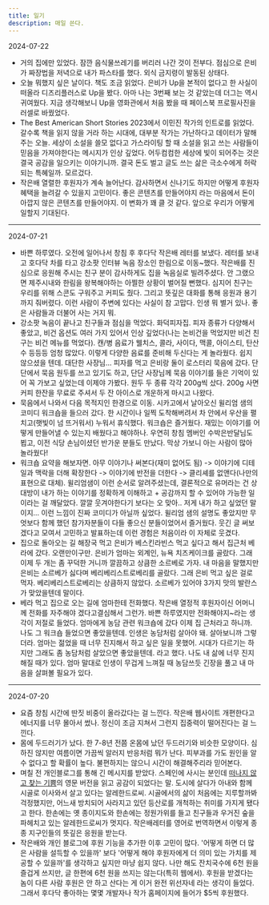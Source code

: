 ```yaml
---
title: 일기
description: 매일 쓴다.
---
```


2024-07-22  
- 거의 집에만 있었다. 잠깐 음식물쓰레기를 버리러 나간 것이 전부다. 점심으로 은비가 짜장법을 저녁으로 내가 파스타를 했다. 외식 금지령이 발동된 상태다.
- 오늘 뭐했지 싶은 날이다. 책도 조금 읽었다. 은비가 Up을 본적이 없다고 한 사실이 떠올라 디즈리플러스로 Up을 봤다. 아마 나는 3번째 보는 것 같았는데 더그는 역시 귀여웠다. 지금 생각해보니 Up을 영화관에서 처음 봤을 때 페이스북 프로필사진을 러셀로 바꿨었다.
- The Best American Short Stories 2023에서 이민진 작가의 인트로를 읽었다. 갈수록 책을 읽지 않을 거라 하는 시대에, 대부분 작가는 가난하다고 데이터가 말해주는 오늘. 세상이 소설을 쓸모 없다고 가스라이팅 할 때 소설을 읽고 쓰는 사람들이 믿음을 가져야한다는 메시지가 인상 깊었다. 어두컴컴한 세상에 빛이 되어주는 것은 결국 공감을 일으키는 이야기니까. 결국 돈도 벌고 글도 쓰는 삶은 극소수에게 허락되는 특혜일까. 모르겄다.
- 작은배 열렬한 후원자가 계속 늘어난다. 감사하면서 신나기도 하지만 어떻게 후원자 혜택을 늘려갈 수 있을지 고민이다. 좋은 콘텐츠를 만들어야지 라는 마음에서 돈이 아깝지 않은 콘텐츠를 만들어야지. 이 변화가 꽤 클 것 같다. 앞으로 우리가 어떻게 일할지 기대된다.

---

2024-07-21  
- 바쁜 하루였다. 오전에 일어나서 창침 후 후다닥 작은배 레터를 보냈다. 레터를 보내고 호다닥 차를 타고 강소팟 인터뷰 녹음 장소인 한림으로 이동~했다. 작은배를 진심으로 응원해 주시는 친구 분이 감사하게도 집을 녹음실로 빌려주셨다. 안 그랬으면 제주시내와 한림을 왕복해야하는 아찔한 상황이 벌어질 뻔했다. 심지어 친구는 우리를 위해 스콘도 구워주고 커피도 줬다. 그리고 뜻깊은 대화를 통해 응원과 용기까지 줘버렸다. 이런 사람이 주변에 있다는 사실이 참 고맙다. 인생 뭐 별거 있나. 좋은 사람들과 더불어 사는 거지 뭐.
- 강소팟 녹음이 끝나고 친구들과 점심을 먹었다. 화덕피자집. 피자 종류가 다양해서 좋았고, 비건 옵션도 여러 가지 있어서 인상 깊었다(나는 논비건을 먹었지만 비건 친구는 비건 메뉴를 먹었다). 캔/병 음료가 웰치스, 콜라, 사이다, 맥콜, 아이스티, 탄산수 등등등 엄청 많았다. 이렇게 다양한 음료를 준비해 두신다는 게 놀라웠다. 쉽지 않으셨을 텐데. 대단한 사장님... 피자를 먹고 은비랑 둘이 로스터리 묵음에 갔다. 단단에서 묵음 원두를 쓰고 있기도 하고, 단단 사장님께 묵음 이야기를 들은 기억이 있어 꼭 가보고 싶었는데 이제야 가봤다. 원두 두 종류 각각 200g씩 샀다. 200g 사면 커피 한잔을 무료로 주셔서 두 잔 아이스로 개운하게 마시고 나왔다. 
- 묵음에서 나와서 다음 목적지인 한경으로 이동. 시카고에서 날아오신 윌리엄 샘의 코미디 워크숍을 들으러 갔다. 한 시간이나 일찍 도착해버려서 차 안에서 우산을 펼치고(햇빛이 넘 뜨거워서) 누워서 휴식했다. 워크숍은 즐거웠다. 재밌는 이야기를 어떻게 만들어낼 수 있는지 배웠다고 해야하나. 우연히 창침 멤버인 수박은반달님도 뵙고, 이전 식당 손님이셨던 반가운 분들도 만났다. 막상 가보니 아는 사람이 많아 놀라웠다!
- 워크숍 요약을 해보자면. 아무 이야기나 써본다(재미 없어도 됨) -> 이야기에 디테일과 맥락을 더해 확장한다 -> 이야기에 반전을 더한다 -> 클리셰를 없앤다(나만의 표현으로 대체). 윌리엄샘이 이런 순서로 알려주셨는데, 결론적으로 유머라는 건 상대방이 내가 하는 이야기를 정확하게 이해하고 + 공감까지 할 수 있어야 가능한 일이라는 걸 깨달았다. 깔깔 웃겨야한다기 보다는 오 맞아.. 저게 내가 하고 싶었던 말이지... 이런 느낌이 진짜 코미디가 아닐까 싶었다. 윌리엄 샘의 설명도 좋았지만 무엇보다 함께 했던 참가자분들이 다들 좋으신 분들이었어서 즐거웠다. 웃긴 글 써보겠다고 모여서 고민하고 발표하는데 이런 경험은 처음이라 이 자체로 웃겼다.
- 집으로 돌아오는 길 해장국 먹고 은비가 베스킨라빈스 먹고 싶다고 해서 집근처 베라에 갔다. 오랜만이구만. 은비가 엄마는 외계인, 뉴욕 치즈케이크를 골랐다. 그래 이제 두 개는 좀 꾸덕한 거니까 깔끔하고 상큼한 소르베로 가자. 내 마음을 말했지만 은비는 소르베가 싫다며 베리베리스트로베리를 골랐다. 그래 은비 먹고 싶은 걸로 먹자. 베리베리스트로베리는 상큼하지 않았다. 소르베가 있어야 3가지 맛의 발란스가 맞았을텐데 말이다.
- 베라 먹고 집으로 오는 길에 엄마한테 전화했다. 작은배 열정적 후원자이신 어머니께 전화를 자주해야 겠다고결심해서 그런가. 바쁜 하루였지만 전화해야지~라는 생각이 저절로 들었다. 엄마에게 농담 관련 워크숍에 갔다 이제 집 근처라고 하니까. 나도 그 워크숍 들었으면 좋았을텐데. 인생은 농담처럼 살아야 돼. 살아보니까 그렇더라. 엄마는 젊었을 때 너무 진지해서 하고 싶은 일을 못했어. 시대가 다르기는 하지만 그래도 좀 농담처럼 살았으면 좋았을텐데. 라고 했다. 나도 내 삶에 너무 진지해질 때가 있다. 엄마 말대로 인생이 무겁게 느껴질 때 농담쓰듯 긴장을 풀고 내 마음을 살펴볼 필요가 있다. 

---

2024-07-20  
- 요즘 창침 시간에 딴짓 비중이 올라갔다는 걸 느낀다. 작은배 웹사이트 개편한다고 에너지를 너무 몰아서 썼나. 정신이 조금 지쳐서 그런지 집중력이 떨어진다는 걸 느낀다. 
- 몸에 두드러기가 났다. 한 7-8년 전쯤 온몸에 났던 두드러기와 비슷한 모양이다. 심하진 않지만 여름이면 가끔씩 알러지 반응처럼 뭐가 난다. 피부과를 가도 원인을 알 수 없다고 할 확률이 높다. 불편하지는 않으니 시간이 해결해주리라 믿어본다.
- 며칠 전 개인블로그를 통해 긴 메시지를 받았다. 스페인에 사시는 분인데 [떠나지 않고 찾는 기쁨](https://jagunbae.com/where-4/)의 영문 버전을 읽고 공감이 되었다는 말. 도시에 살다가 아내와 함께 시골로 이사와서 살고 있다는 알레한드로씨. 시골에서의 삶이 처음에는 지루할까봐 걱정했지만, 어느새 방치되어 사라지고 있던 등산로를 개척하는 취미를 가지게 됐다고 한다. 한손에는 옛 종이지도와 한손에는 정원가위를 들고 친구들과 우거진 숲을 파헤치고 있는 알레한드로씨가 멋지다. 작은배레터를 영어로 번역하면서 이렇게 종종 지구인들의 뜻깊은 응원을 받는다. 
- 작은배와 개인 블로그에 후원 기능을 추가한 이후 고민이 많다. '어떻게 하면 더 많은 사람을 설득할 수 있을까' 보다 '어떻게 해야 후원자에게 더 의미 있는 가치를 제공할 수 있을까'를 생각하고 싶지만 마냥 쉽지 않다. 나만 해도 잔치국수에 6천 원을 즐겁게 쓰지만, 글 한편에 6천 원을 쓰지는 않는다(특히 웹에서). 후원을 받겠다는 놈이 다른 사람 후원은 안 하고 산다는 게 이거 완전 위선자네 라는 생각이 들었다. 그래서 후다닥 좋아하는 몇몇 개발자나 작가 홈페이지에 들어가 $5씩 후원했다.

